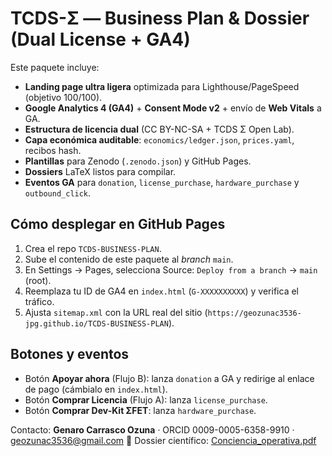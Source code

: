 # TCDS-Σ — Business Plan & Dossier (Dual License + GA4)

Este paquete incluye:
- **Landing page ultra ligera** optimizada para Lighthouse/PageSpeed (objetivo 100/100).
- **Google Analytics 4 (GA4)** + **Consent Mode v2** + envío de **Web Vitals** a GA.
- **Estructura de licencia dual** (CC BY-NC-SA + TCDS Σ Open Lab).
- **Capa económica auditable**: `economics/ledger.json`, `prices.yaml`, recibos hash.
- **Plantillas** para Zenodo (`.zenodo.json`) y GitHub Pages.
- **Dossiers** LaTeX listos para compilar.
- **Eventos GA** para `donation`, `license_purchase`, `hardware_purchase` y `outbound_click`.

## Cómo desplegar en GitHub Pages
1. Crea el repo `TCDS-BUSINESS-PLAN`.
2. Sube el contenido de este paquete al *branch* `main`.
3. En Settings → Pages, selecciona Source: `Deploy from a branch` → `main` (root).
4. Reemplaza tu ID de GA4 en `index.html` (`G-XXXXXXXXXX`) y verifica el tráfico.
5. Ajusta `sitemap.xml` con la URL real del sitio (`https://geozunac3536-jpg.github.io/TCDS-BUSINESS-PLAN`).

## Botones y eventos
- Botón **Apoyar ahora** (Flujo B): lanza `donation` a GA y redirige al enlace de pago (cámbialo en `index.html`).
- Botón **Comprar Licencia** (Flujo A): lanza `license_purchase`.
- Botón **Comprar Dev-Kit ΣFET**: lanza `hardware_purchase`.

Contacto: **Genaro Carrasco Ozuna** · ORCID 0009-0005-6358-9910 · <geozunac3536@gmail.com>
📘 Dossier científico: [Conciencia_operativa.pdf](./Conciencia_operativa.pdf)
